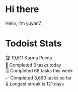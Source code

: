 # Hi there

Hello, I'm yuyan7.

# Todoist Stats

<!-- TODO-IST:START -->
🏆  19,611 Karma Points           
🌸  Completed 3 tasks today           
🗓  Completed 68 tasks this week           
✅  Completed 3,690 tasks so far           
⏳  Longest streak is 121 days
<!-- TODO-IST:END -->
